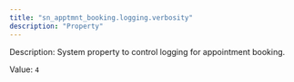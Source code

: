 ```yaml
---
title: "sn_apptmnt_booking.logging.verbosity"
description: "Property"
---
```


Description: System property to control logging for appointment booking.

Value: `4`